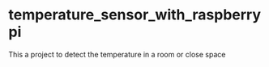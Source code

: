 # temperature_sensor_with_raspberrypi
This a project to detect the temperature in a room or close space
